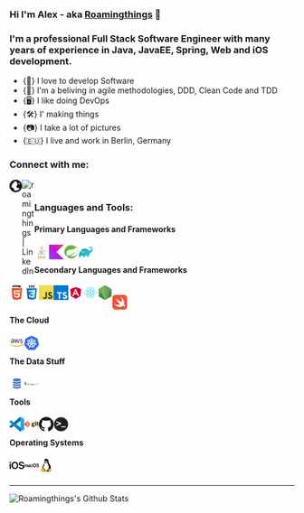 ### Hi I'm Alex - aka [Roamingthings][website] 👋

### I'm a professional Full Stack Software Engineer with many years of experience in Java, JavaEE, Spring, Web and iOS development.

- {💾} I love to develop Software
- {🌱} I'm a beliving in agile methodologies, DDD, Clean Code and TDD
- {🖥} I like doing DevOps
- {🛠} I' making things
- {📷} I take a lot of pictures
- {🇪🇺} I live and work in Berlin, Germany

### Connect with me:

[<img align="left" alt="roamingthings.de" width="22px" src="https://raw.githubusercontent.com/iconic/open-iconic/master/svg/globe.svg" />][website]
[<img align="left" alt="roamingthings | LinkedIn" width="22px" src="https://cdn.jsdelivr.net/npm/simple-icons@v3/icons/linkedin.svg" />][linkedin]

<br />

### Languages and Tools:

#### Primary Languages and Frameworks
<img align="left" alt="Java" width="26px" src="https://raw.githubusercontent.com/github/explore/51ecd5df4fcd5cd5377e6b2b00a330368b7b5f21/topics/java/java.png" />
<img align="left" alt="Kotlin" width="26px" src="https://raw.githubusercontent.com/github/explore/51ecd5df4fcd5cd5377e6b2b00a330368b7b5f21/topics/kotlin/kotlin.png" />
<img align="left" alt="Spring Boot" width="26px" src="https://raw.githubusercontent.com/github/explore/51ecd5df4fcd5cd5377e6b2b00a330368b7b5f21/topics/spring-boot/spring-boot.png" />
<img align="left" alt="Gradle" width="26px" src="https://raw.githubusercontent.com/github/explore/51ecd5df4fcd5cd5377e6b2b00a330368b7b5f21/topics/gradle/gradle.png" />
<br />

#### Secondary Languages and Frameworks
<img align="left" alt="HTML5" width="26px" src="https://raw.githubusercontent.com/github/explore/51ecd5df4fcd5cd5377e6b2b00a330368b7b5f21/topics/html/html.png" />
<img align="left" alt="CSS3" width="26px" src="https://raw.githubusercontent.com/github/explore/51ecd5df4fcd5cd5377e6b2b00a330368b7b5f21/topics/css/css.png" />
<img align="left" alt="JavaScript" width="26px" src="https://raw.githubusercontent.com/github/explore/51ecd5df4fcd5cd5377e6b2b00a330368b7b5f21/topics/javascript/javascript.png" />
<img align="left" alt="TypeScript" width="26px" src="https://raw.githubusercontent.com/github/explore/51ecd5df4fcd5cd5377e6b2b00a330368b7b5f21/topics/typescript/typescript.png" />
<img align="left" alt="Angular" width="26px" src="https://raw.githubusercontent.com/github/explore/51ecd5df4fcd5cd5377e6b2b00a330368b7b5f21/topics/angular/angular.png" />
<img align="left" alt="React" width="26px" src="https://raw.githubusercontent.com/github/explore/51ecd5df4fcd5cd5377e6b2b00a330368b7b5f21/topics/react/react.png" />
<img align="left" alt="Node.js" width="26px" src="https://raw.githubusercontent.com/github/explore/51ecd5df4fcd5cd5377e6b2b00a330368b7b5f21/topics/nodejs/nodejs.png" />
<br />
<img align="left" alt="Swift" width="26px" src="https://raw.githubusercontent.com/github/explore/51ecd5df4fcd5cd5377e6b2b00a330368b7b5f21/topics/swift/swift.png" />
<br />

#### The Cloud
<img align="left" alt="AWS" width="26px" src="https://raw.githubusercontent.com/github/explore/51ecd5df4fcd5cd5377e6b2b00a330368b7b5f21/topics/aws/aws.png" />
<img align="left" alt="Kubernetes" width="26px" src="https://raw.githubusercontent.com/github/explore/51ecd5df4fcd5cd5377e6b2b00a330368b7b5f21/topics/kubernetes/kubernetes.png" />
<br />

#### The Data Stuff
<img align="left" alt="SQL" width="26px" src="https://raw.githubusercontent.com/github/explore/51ecd5df4fcd5cd5377e6b2b00a330368b7b5f21/topics/sql/sql.png" />
<img align="left" alt="MongoDB" width="26px" src="https://raw.githubusercontent.com/github/explore/51ecd5df4fcd5cd5377e6b2b00a330368b7b5f21/topics/mongodb/mongodb.png" />
<br />

#### Tools
<img align="left" alt="Visual Studio Code" width="26px" src="https://raw.githubusercontent.com/github/explore/51ecd5df4fcd5cd5377e6b2b00a330368b7b5f21/topics/visual-studio-code/visual-studio-code.png" />
<img align="left" alt="Git" width="26px" src="https://raw.githubusercontent.com/github/explore/51ecd5df4fcd5cd5377e6b2b00a330368b7b5f21/topics/git/git.png" />
<img align="left" alt="GitHub" width="26px" src="https://raw.githubusercontent.com/github/explore/51ecd5df4fcd5cd5377e6b2b00a330368b7b5f21/topics/github/github.png" />
<img align="left" alt="Terminal" width="26px" src="https://raw.githubusercontent.com/github/explore/51ecd5df4fcd5cd5377e6b2b00a330368b7b5f21/topics/terminal/terminal.png" />
<br />

#### Operating Systems
<img align="left" alt="iOS" width="26px" src="https://raw.githubusercontent.com/github/explore/51ecd5df4fcd5cd5377e6b2b00a330368b7b5f21/topics/ios/ios.png" />
<img align="left" alt="macOS" width="26px" src="https://raw.githubusercontent.com/github/explore/51ecd5df4fcd5cd5377e6b2b00a330368b7b5f21/topics/macos/macos.png" />
<img align="left" alt="Linux" width="26px" src="https://raw.githubusercontent.com/github/explore/51ecd5df4fcd5cd5377e6b2b00a330368b7b5f21/topics/linux/linux.png" />

<br />
<br />

---

<img align="left" alt="Roamingthings's Github Stats" src="https://github-readme-stats.vercel.app/api?username=roamingthings&show_icons=true&hide_border=true" />

[website]: https://roamingthings.de
[twitter]: https://twitter.com/fischbauch
[instagram]: https://instagram.com/fischbauch
[linkedin]: https://www.linkedin.com/in/roamingthings/
[500px]: https://500px.com/fischbauch
